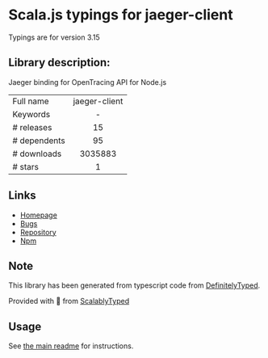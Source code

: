 
# Scala.js typings for jaeger-client

Typings are for version 3.15

## Library description:
Jaeger binding for OpenTracing API for Node.js

|                    |                 |
| ------------------ | :-------------: |
| Full name          | jaeger-client |
| Keywords           | - |
| # releases         | 15 |
| # dependents       | 95 |
| # downloads        | 3035883 |
| # stars            | 1 |

## Links
- [Homepage](https://github.com/jaegertracing/jaeger-client-node#readme)
- [Bugs](https://github.com/jaegertracing/jaeger-client-node/issues)
- [Repository](https://github.com/jaegertracing/jaeger-client-node)
- [Npm](https://www.npmjs.com/package/jaeger-client)
    


## Note
This library has been generated from typescript code from [DefinitelyTyped](https://definitelytyped.org).

Provided with :purple_heart: from [ScalablyTyped](https://github.com/oyvindberg/ScalablyTyped)

## Usage
See [the main readme](../../readme.md) for instructions.


